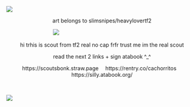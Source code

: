 ![](https://i.imgur.com/ptR5Gq3.png)
<p align="center">
  art belongs to slimsnipes/heavylovertf2
</p>

⠀⠀⠀⠀⠀⠀⠀⠀⠀⠀⠀⠀![](https://i.imgur.com/smA0mfC.png)
<p align="center">
hi trhis is scout from tf2 real no cap frfr trust me im the real scout
</p>
<p align="center">
read the next 2 links + sign atabook ^_^
</p>

<p align="center">
https://scoutsbonk.straw.page ⠀
https://rentry.co/cachorritos ⠀
https://silly.atabook.org/
</p>
⠀⠀⠀⠀⠀⠀⠀⠀⠀⠀⠀⠀⠀⠀⠀⠀⠀⠀⠀⠀⠀⠀

![](https://i.imgur.com/q23AujR.png)
